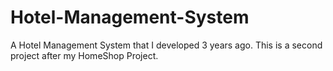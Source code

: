 # Hotel-Management-System
A Hotel Management System that I developed 3 years ago. This is a second project after my HomeShop Project.
